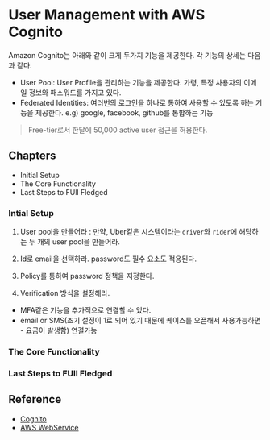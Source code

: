 # User Management with AWS Cognito
Amazon Cognito는 아래와 같이 크게 두가지 기능을 제공한다. 각 기능의 상세는 다음과 같다.
- User Pool: User Profile을 관리하는 기능을 제공한다. 가령, 특정 사용자의 이메일 정보와 패스워드를 가지고 있다.
- Federated Identities: 여러번의 로그인을 하나로 통하여 사용할 수 있도록 하는 기능을 제공한다. e.g) google, facebook, github를 통합하는 기능

> Free-tier로서 한달에 50,000 active user 접근을 허용한다.

## Chapters
- Initial Setup
- The Core Functionality
- Last Steps to FUll Fledged

### Intial Setup

1. User pool을 만들어라
: 만약, Uber같은 시스템이라는 `driver`와 `rider`에 해당하는 두 개의 user pool을 만들어라.

2. Id로 email을 선택하라. password도 필수 요소도 적용된다.

3. Policy를 통하여 password 정책을 지정한다.

4. Verification 방식을 설정해라.
- MFA같은 기능을 추가적으로 연결할 수 있다. 
- email or SMS(초기 설정이 1로 되어 있기 때문에 케이스를 오픈해서 사용가능하면 - 요금이 발생함) 연결가능



 



### The Core Functionality

### Last Steps to FUll Fledged



## Reference
- [Cognito](https://medium.freecodecamp.org/user-management-with-aws-cognito-1-3-initial-setup-a1a692a657b3)
- [AWS WebService](https://medium.freecodecamp.org/the-complete-aws-web-boilerplate-d0ca89d1691f)
